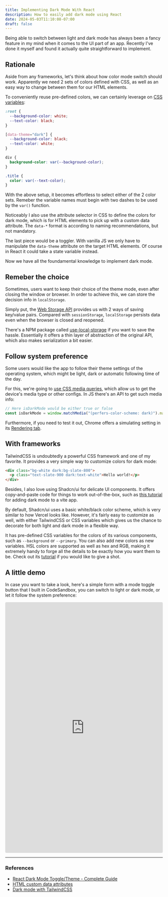 ```yaml
---
title: Implementing Dark Mode With React
description: How to easily add dark mode using React
date: 2024-05-03T11:10:08-07:00
draft: false
---
```


Being able to switch between light and dark mode has always been a fancy feature in my mind when it comes to the UI part of an app. Recently I've done it myself and found it actually quite straightforward to implement.

## Rationale

Aside from any frameworks, let's think about how color mode switch should work. Apparently we need 2 sets of colors defined with CSS, as well as an easy way to change between them for our HTML elements.

To conveniently reuse pre-defined colors, we can certainly leverage on [CSS variables](https://www.w3schools.com/css/css3_variables.asp):

```CSS
:root {
  --background-color: white;
  --text-color: black;
}

[data-theme="dark"] {
  --background-color: black;
  --text-color: white;
}

div {
  background-color: var(--background-color);
}

.title {
  color: var(--text-color);
}
```

With the above setup, it becomes effortless to select either of the 2 color sets. Remeber the variable names must begin with two dashes to be used by the `var()` function.

Noticeably I also use the attribute selector in CSS to define the colors for dark mode, which is for HTML elements to pick up with a custom data attribute. The `data-*` format is according to naming recommendations, but not mandatory.

The last piece would be a toggler. With vanilla JS we only have to manipulate the `data-theme` attribute on the target HTML elements. Of course in React it could take a state variable instead.

Now we have all the foundamental knowledge to implement dark mode.

## Remeber the choice

Sometimes, users want to keep their choice of the theme mode, even after closing the window or browser. In order to achieve this, we can store the decision info in `localStorage`.

Simply put, the [Web Storage API](https://developer.mozilla.org/en-US/docs/Web/API/Web_Storage_API) provides us with 2 ways of saving key/value pairs. Compared with `sessionStorage`, `localStorage` persists data even when the browser is closed and reopened.

There's a NPM package called [use-local-storage](https://www.npmjs.com/package/use-local-storage) if you want to save the hassle. Essentially it offers a thin layer of abstraction of the original API, which also makes serialization a bit easier.

## Follow system preference

Some users would like the app to follow their theme settings of the operating system, which might be light, dark or automatic following time of the day.

For this, we're going to [use CSS media queries](https://developer.mozilla.org/en-US/docs/Web/CSS/CSS_media_queries/Using_media_queries), which allow us to get the device's media type or other configs. In JS there's an API to get such media info:

```javascript
// Here isDarkMode would be either true or false
const isDarkMode = window.matchMedia("(perfers-color-scheme: dark)").matches;
```

Furthermore, if you need to test it out, Chrome offers a simulating setting in its [Rendering tab](https://developer.chrome.com/docs/devtools/rendering).

## With frameworks

TailwindCSS is undoubtedly a powerful CSS framework and one of my favorite. It provides a very simple way to customize colors for dark mode:

```HTML
<div class="bg-white dark:bg-slate-800">
  <p class="text-slate-900 dark:text-white">Hello world!</p>
</div>
```

Besides, I also love using Shadcn/ui for delicate UI components. It offers copy-and-paste code for things to work out-of-the-box, such as [this tutorial](https://ui.shadcn.com/docs/dark-mode/vite) for adding dark mode to a vite app.

By default, Shadcn/ui uses a basic white/black color scheme, which is very similar to how Vercel looks like. However, it's fairly easy to customize as well, with either TailwindCSS or CSS variables which gives us the chance to decorate for both light and dark mode in a flexible way.

It has pre-defined CSS variables for the colors of its various components, such as `--background` or `--primary`. You can also add new colors as new variables. HSL colors are supported as well as hex and RGB, making it extremely handy to forge all the details to be exactly how you want them to be. Check out its [tutorial](https://ui.shadcn.com/docs/theming) if you would like to give a shot.

## A little demo

In case you want to take a look, here's a simple form with a mode toggle button that I built in CodeSandbox, you can switch to light or dark mode, or let it follow the system preference:

<iframe src="https://codesandbox.io/p/devbox/dark-mode-demo-tdkdkg?embed=1&file=%2Fsrc%2FApp.tsx"
     style="width:100%; height: 800px; border:0; border-radius: 4px; overflow:hidden;"
     title="dark-mode-demo"
     allow="accelerometer; ambient-light-sensor; camera; encrypted-media; geolocation; gyroscope; hid; microphone; midi; payment; usb; vr; xr-spatial-tracking"
     sandbox="allow-forms allow-modals allow-popups allow-presentation allow-same-origin allow-scripts"
   ></iframe>

---

### References

- [React Dark Mode Toggle/Theme - Complete Guide](https://www.youtube.com/watch?v=sy-rRtT84CQ&ab_channel=FullstackSimplified)
- [HTML custom data attributes](https://developer.mozilla.org/en-US/docs/Web/HTML/Global_attributes/data-*)
- [Dark mode with TailwindCSS](https://tailwindcss.com/docs/dark-mode)

